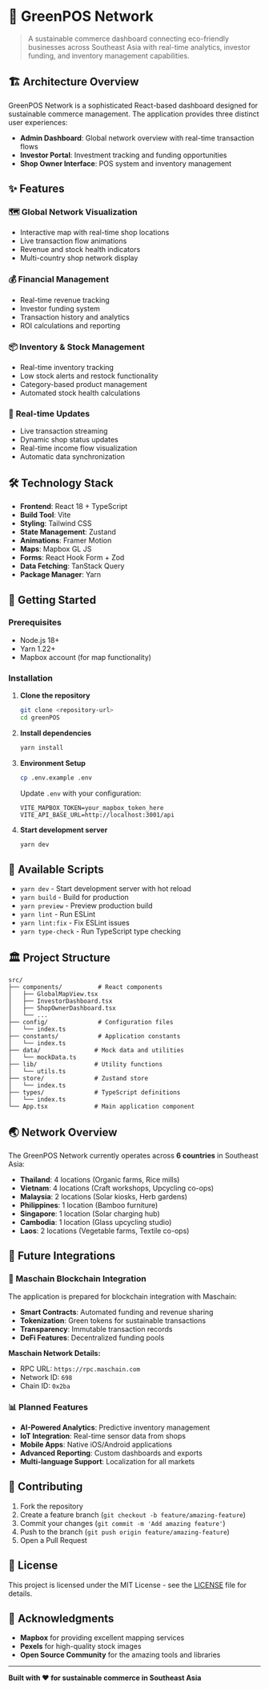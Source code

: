 # 🌱 GreenPOS Network

> A sustainable commerce dashboard connecting eco-friendly businesses across Southeast Asia with real-time analytics, investor funding, and inventory management capabilities.

## 🏗️ Architecture Overview

GreenPOS Network is a sophisticated React-based dashboard designed for sustainable commerce management. The application provides three distinct user experiences:

- **Admin Dashboard**: Global network overview with real-time transaction flows
- **Investor Portal**: Investment tracking and funding opportunities  
- **Shop Owner Interface**: POS system and inventory management

## ✨ Features

### 🗺️ **Global Network Visualization**
- Interactive map with real-time shop locations
- Live transaction flow animations
- Revenue and stock health indicators
- Multi-country shop network display

### 💰 **Financial Management**
- Real-time revenue tracking
- Investor funding system
- Transaction history and analytics
- ROI calculations and reporting

### 📦 **Inventory & Stock Management**
- Real-time inventory tracking
- Low stock alerts and restock functionality
- Category-based product management
- Automated stock health calculations

### 🔄 **Real-time Updates**
- Live transaction streaming
- Dynamic shop status updates
- Real-time income flow visualization
- Automatic data synchronization

## 🛠️ Technology Stack

- **Frontend**: React 18 + TypeScript
- **Build Tool**: Vite
- **Styling**: Tailwind CSS
- **State Management**: Zustand
- **Animations**: Framer Motion
- **Maps**: Mapbox GL JS
- **Forms**: React Hook Form + Zod
- **Data Fetching**: TanStack Query
- **Package Manager**: Yarn

## 🚀 Getting Started

### Prerequisites

- Node.js 18+ 
- Yarn 1.22+
- Mapbox account (for map functionality)

### Installation

1. **Clone the repository**
   ```bash
   git clone <repository-url>
   cd greenPOS
   ```

2. **Install dependencies**
   ```bash
   yarn install
   ```

3. **Environment Setup**
   ```bash
   cp .env.example .env
   ```
   
   Update `.env` with your configuration:
   ```env
   VITE_MAPBOX_TOKEN=your_mapbox_token_here
   VITE_API_BASE_URL=http://localhost:3001/api
   ```

4. **Start development server**
   ```bash
   yarn dev
   ```

## 📝 Available Scripts

- `yarn dev` - Start development server with hot reload
- `yarn build` - Build for production
- `yarn preview` - Preview production build
- `yarn lint` - Run ESLint
- `yarn lint:fix` - Fix ESLint issues
- `yarn type-check` - Run TypeScript type checking

## 🏛️ Project Structure

```
src/
├── components/          # React components
│   ├── GlobalMapView.tsx
│   ├── InvestorDashboard.tsx
│   ├── ShopOwnerDashboard.tsx
│   └── ...
├── config/              # Configuration files
│   └── index.ts
├── constants/           # Application constants
│   └── index.ts
├── data/               # Mock data and utilities
│   └── mockData.ts
├── lib/                # Utility functions
│   └── utils.ts
├── store/              # Zustand store
│   └── index.ts
├── types/              # TypeScript definitions
│   └── index.ts
└── App.tsx             # Main application component
```

## 🌏 Network Overview

The GreenPOS Network currently operates across **6 countries** in Southeast Asia:

- **Thailand**: 4 locations (Organic farms, Rice mills)
- **Vietnam**: 4 locations (Craft workshops, Upcycling co-ops)
- **Malaysia**: 2 locations (Solar kiosks, Herb gardens)
- **Philippines**: 1 location (Bamboo furniture)
- **Singapore**: 1 location (Solar charging hub)
- **Cambodia**: 1 location (Glass upcycling studio)
- **Laos**: 2 locations (Vegetable farms, Textile co-ops)

## 🔮 Future Integrations

### 🔗 Maschain Blockchain Integration

The application is prepared for blockchain integration with Maschain:

- **Smart Contracts**: Automated funding and revenue sharing
- **Tokenization**: Green tokens for sustainable transactions
- **Transparency**: Immutable transaction records
- **DeFi Features**: Decentralized funding pools

**Maschain Network Details:**
- RPC URL: `https://rpc.maschain.com`
- Network ID: `698`
- Chain ID: `0x2ba`

### 📊 Planned Features

- **AI-Powered Analytics**: Predictive inventory management
- **IoT Integration**: Real-time sensor data from shops
- **Mobile Apps**: Native iOS/Android applications
- **Advanced Reporting**: Custom dashboards and exports
- **Multi-language Support**: Localization for all markets

## 🤝 Contributing

1. Fork the repository
2. Create a feature branch (`git checkout -b feature/amazing-feature`)
3. Commit your changes (`git commit -m 'Add amazing feature'`)
4. Push to the branch (`git push origin feature/amazing-feature`)
5. Open a Pull Request

## 📄 License

This project is licensed under the MIT License - see the [LICENSE](LICENSE) file for details.

## 🙏 Acknowledgments

- **Mapbox** for providing excellent mapping services
- **Pexels** for high-quality stock images
- **Open Source Community** for the amazing tools and libraries

---

**Built with ❤️ for sustainable commerce in Southeast Asia**